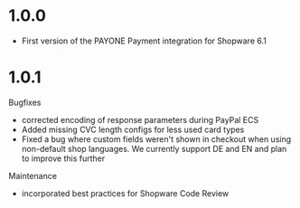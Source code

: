 # 1.0.0
- First version of the PAYONE Payment integration for Shopware 6.1

# 1.0.1
Bugfixes

* corrected encoding of response parameters during PayPal ECS
* Added missing CVC length configs for less used card types
* Fixed a bug where custom fields weren't shown in checkout when using non-default shop languages. We currently support DE and EN and plan to improve this further

Maintenance

* incorporated best practices for Shopware Code Review